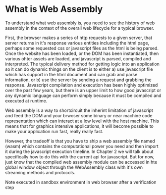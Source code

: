 # What is Web Assembly

To understand what web assembly is, you need to see the history of web assembly in the context of the overall web lifecycle for a typical browser.

First, the browser makes a series of http requests to a given server, that server returns in it's response various entities including the html page, perhaps some requested css or javascript files as the html is being parsed. Once the website has been loaded, or the DOM has been instantiated, then various ohter assets are loaded, and javascript is parsed, compiled and interpreted. The typical delivery method for getting logic into an application so it can do dynamic things on the client is to either a\) use javascript file which has support in the html document and can grab and parse information, or b\) use the server by sending a request and grabbing the response. Javascript compilation and execution has been highly optimized over the past few years, but there is an upper limit to how good javascript or any dynamic language can perform simply because it must be compiled and executed at runtime.

Web assembly is a way to shortcircuit the inherint limitation of javascript and feed the DOM and your brwoser some binary or near machine code representation which can interact at a low level with the host machine. This means that for graphics intensive applications, it will become possible to make your application run fast, really really fast.

However, the tradeoff is that you have to ship a web assembly file named \(wasm\) which contains the computational power you need and then import it during the javascript execution timeline. In Chapter 2 we will talk about specifically how to do this with the current api for javascript. But for now, just know that the compiled web assembly module can be accessed in hte global window object through the WebAssembly class with it's own streaming methods and protocols.



Note executed in sandbox environment in web browser after a verification step



